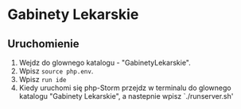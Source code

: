 # Gabinety Lekarskie

## Uruchomienie

1. Wejdz do glownego katalogu - "GabinetyLekarskie".
2. Wpisz `source php.env`.
3. Wpisz `run ide`
4. Kiedy uruchomi się php-Storm przejdz w terminalu do glownego katalogu "Gabinety Lekarskie", a nastepnie wpisz `./runserver.sh'
